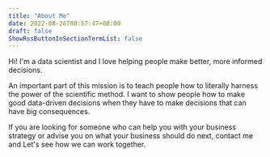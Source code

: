 ```yaml
---
title: "About Me"
date: 2022-08-26T00:57:47+08:00
draft: false
ShowRssButtonInSectionTermList: false
---
```


Hi! I'm a data scientist and I love helping people make better, more informed decisions.

An important part of this mission is to teach people how to literally harness the power of the scientific method. I want to show people how to make good data-driven decisions when they have to make decisions that can have big consequences.

If you are looking for someone who can help you with your business strategy or advise you on what your business should do next, contact me and Let's see how we can work together.